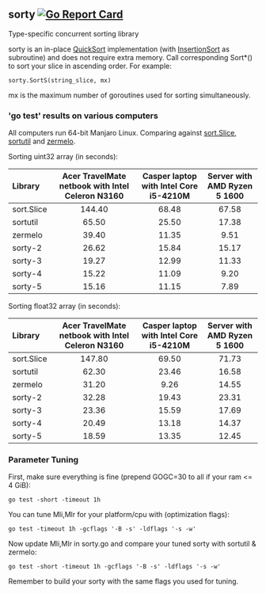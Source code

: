 ## sorty [![Go Report Card](https://goreportcard.com/badge/github.com/jfcg/sorty)](https://goreportcard.com/report/github.com/jfcg/sorty)
Type-specific concurrent sorting library

sorty is an in-place [QuickSort](https://en.wikipedia.org/wiki/Quicksort) implementation \(with [InsertionSort](https://en.wikipedia.org/wiki/Insertion_sort) as subroutine\) and does not require extra memory. Call corresponding Sort\*() to sort your slice in ascending order. For example:
```
sorty.SortS(string_slice, mx)
```
mx is the maximum number of goroutines used for sorting simultaneously.

### 'go test' results on various computers
All computers run 64-bit Manjaro Linux. Comparing against [sort.Slice](https://golang.org/pkg/sort), [sortutil](https://github.com/twotwotwo/sorts) and [zermelo](https://github.com/shawnsmithdev/zermelo).

Sorting uint32 array (in seconds):

Library|Acer TravelMate netbook with Intel Celeron N3160|Casper laptop with Intel Core i5-4210M|Server with AMD Ryzen 5 1600
:---|:---:|:---:|:---:
sort.Slice|144.40|68.48|67.58
sortutil  | 65.50|25.50|17.38
zermelo   | 39.40|11.35| 9.51
sorty-2   | 26.62|15.84|15.17
sorty-3   | 19.27|12.99|11.33
sorty-4   | 15.22|11.09| 9.20
sorty-5   | 15.16|11.15| 7.89

Sorting float32 array (in seconds):

Library|Acer TravelMate netbook with Intel Celeron N3160|Casper laptop with Intel Core i5-4210M|Server with AMD Ryzen 5 1600
:---|:---:|:---:|:---:
sort.Slice|147.80|69.50|71.73
sortutil  | 62.30|23.46|16.58
zermelo   | 31.20| 9.26|14.55
sorty-2   | 32.28|19.43|23.31
sorty-3   | 23.36|15.59|17.69
sorty-4   | 20.49|13.18|14.37
sorty-5   | 18.59|13.35|12.45

### Parameter Tuning
First, make sure everything is fine (prepend GOGC=30 to all if your ram <= 4 GiB):
```
go test -short -timeout 1h
```
You can tune Mli,Mlr for your platform/cpu with \(optimization flags\):
```
go test -timeout 1h -gcflags '-B -s' -ldflags '-s -w'
```
Now update Mli,Mlr in sorty.go and compare your tuned sorty with sortutil & zermelo:
```
go test -short -timeout 1h -gcflags '-B -s' -ldflags '-s -w'
```
Remember to build your sorty with the same flags you used for tuning.
